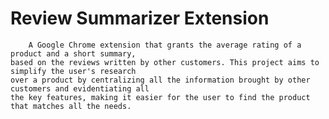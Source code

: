 # Review Summarizer Extension

        A Google Chrome extension that grants the average rating of a product and a short summary,
    based on the reviews written by other customers. This project aims to simplify the user's research
    over a product by centralizing all the information brought by other customers and evidentiating all
    the key features, making it easier for the user to find the product that matches all the needs.